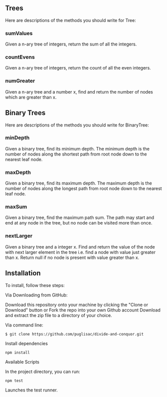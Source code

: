 ## Trees

Here are descriptions of the methods you should write for Tree:

### sumValues
Given a n-ary tree of integers, return the sum of all the integers.

### countEvens
Given a n-ary tree of integers, return the count of all the even integers.

### numGreater
Given a n-ary tree and a number x, find and return the number of nodes which are greater than x.

## Binary Trees
Here are descriptions of the methods you should write for BinaryTree:

### minDepth
Given a binary tree, find its minimum depth. The minimum depth is the number of nodes along the shortest path from root node down to the nearest leaf node.

### maxDepth
Given a binary tree, find its maximum depth. The maximum depth is the number of nodes along the longest path from root node down to the nearest leaf node.

### maxSum
Given a binary tree, find the maximum path sum. The path may start and end at any node in the tree, but no node can be visited more than once.

### nextLarger
Given a binary tree and a integer x. Find and return the value of the node with next larger element in the tree i.e. find a node with value just greater than x. Return null if no node is present with value greater than x.


## Installation
To install, follow these steps:

Via Downloading from GitHub:

Download this repository onto your machine by clicking the "Clone or Download" button or Fork the repo into your own Github account
Download and extract the zip file to a directory of your choice.  

Via command line:

`$ git clone https://github.com/puglisac/divide-and-conquor.git`  

Install dependencies

`npm install`  

Available Scripts  

In the project directory, you can run:    

`npm test`

Launches the test runner.
